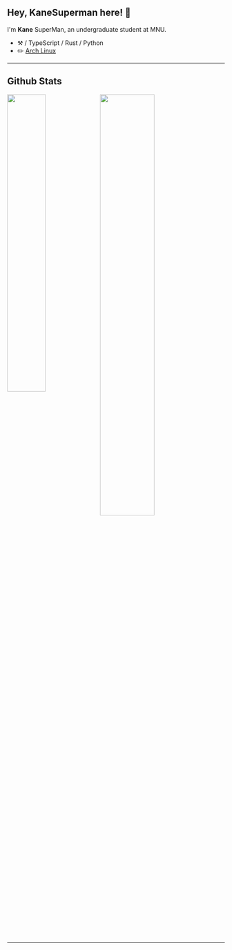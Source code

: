 ## Hey, KaneSuperman here! :wave:

I'm **Kane** SuperMan, an undergraduate student at MNU.

-   :hammer_and_pick: / TypeScript / Rust / Python
-   :pencil2: [Arch Linux](https://wiki.archlinux.org/title/Arch_Linux)
---

<h2> Github Stats </h2> 
<a href="https://github.com/KaneSuperman/github-readme-stats"><img align="left" width="42%" src="https://github-readme-stats.vercel.app/api/top-langs/?username=KaneSuperman&layout=compact&theme=tokyonight" /></a>
<img width="50%" src="https://github-readme-stats.vercel.app/api?username=KaneSuperman&show_icons=true&count_private=true&theme=tokyonight" />

---
